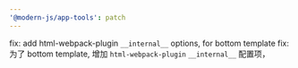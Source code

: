 ```yaml
---
'@modern-js/app-tools': patch
---
```


fix: add html-webpack-plugin `__internal__` options, for bottom template
fix: 为了 bottom template, 增加 `html-webpack-plugin` `__internal__` 配置项，
